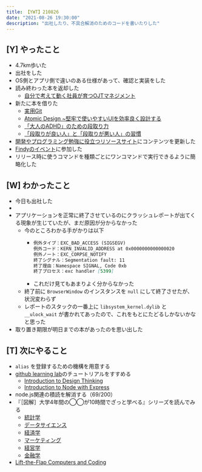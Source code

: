 ```yaml
---
title: 【YWT】210826
date: "2021-08-26 19:30:00"
description: "出社したり、不具合解消のためのコードを書いたりした"
---
```


## [Y] やったこと

- 4.7km歩いた
- 出社をした
- OS側とアプリ側で違いのある仕様があって、確認と実装をした
- 読み終わった本を返却した
  - [自分で考えて動く社員が育つOJTマネジメント](https://www.amazon.co.jp/dp/4866801034)
- 新たに本を借りた
  - [実用Git](https://www.amazon.co.jp/dp/4873114403)
  - [Atomic Design ~堅牢で使いやすいUIを効率良く設計する](https://www.amazon.co.jp/dp/477419705X)
  - [「大人のADHD」のための段取り力](https://www.amazon.co.jp/dp/4062596962)
  - [「段取りが良い人」と「段取りが悪い人」の習慣](https://www.amazon.co.jp/dp/475692056X)
- [開発やプログラミング勉強に役立つリソースサイト](https://rod.expfrom.me/)にコンテンツを更新した
- [Findyのイベント](https://findy.connpass.com/event/222574/)に参加した
- リリース時に使うコマンドを種類ごとにワンコマンドで実行できるように簡略化した

## [W] わかったこと

- 今日も出社した
- 
- アプリケーションを正常に終了させているのにクラッシュレポートが出てくる現象が生じていたが、まだ原因が分からなかった
  - 今のところわかる手がかりは以下
    - ```markdown
      例外タイプ：EXC_BAD_ACCESS (SIGSEGV)
      例外コード：KERN_INVALID_ADDRESS at 0x0000000000000020
      例外ノート：EXC_CORPSE_NOTIFY
      終了シグナル：Segmentation fault: 11
      終了理由：Namespace SIGNAL, Code 0xb
      終了プロセス：exc handler [5399]
      ```
    - これだけ見てもあまりよく分からなかった
  - 終了前に `BrowserWindow` のインスタンスを `null` にして終了させたが、状況変わらず
  - レポートのスタックの一番上に `libsystem_kernel.dylib` と `__ulock_wait` が書かれてあったので、これをもとにたどるしかないかなと思った
- 取り置き期限が明日までの本があったのを思い出した

## [T] 次にやること

- `alias` を登録するための機構を用意する
- [github learning lab](https://lab.github.com/githubtraining)のチュートリアルをすすめる
  - [Introduction to Design Thinking](https://lab.github.com/githubtraining/introduction-to-design-thinking)
  - [Introduction to Node with Express](https://lab.github.com/everydeveloper/introduction-to-node-with-express)
- node.js関連の積読を解消する（69/200）
- 『［図解］大学4年間の◯◯が10時間でざっと学べる』シリーズを読んでみる
  - [統計学](https://www.amazon.co.jp/dp/B07PXB4NN9)
  - [データサイエンス](https://www.amazon.co.jp/dp/B07XNW3TQM)
  - [経済学](https://www.amazon.co.jp/dp/B01KNLFHH6)
  - [マーケティング](https://www.amazon.co.jp/dp/B07BNC2SV3)
  - [経営学](https://www.amazon.co.jp/dp/B071SKDF3L)
  - [金融学](https://www.amazon.co.jp/dp/B07BB6Z7FW)
- [Lift-the-Flap Computers and Coding](https://www.amazon.co.jp/dp/1409591514)

<!-- https://twitter.com/camomile_cafe/status/1430897618645708816?s=20 -->
